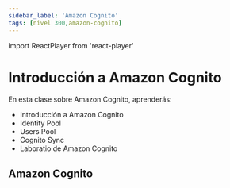 ```yaml
---
sidebar_label: 'Amazon Cognito'
tags: [nivel 300,amazon-cognito]
---
```

import ReactPlayer from 'react-player'

# Introducción a Amazon Cognito

En esta clase sobre Amazon Cognito, aprenderás:

- Introducción a Amazon Cognito
- Identity Pool
- Users Pool
- Cognito Sync
- Laboratio de Amazon Cognito

## Amazon Cognito

<div className="video__wrapper">
    <ReactPlayer className="video__player" controls height="100%" url="https://www.youtube.com/live/DdSCAYm_5KE?feature=shared&t=744" width="100%" />
</div>

